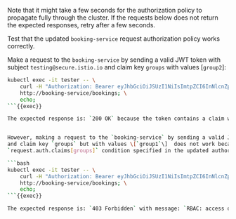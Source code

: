 Note that it might take a few seconds for the authorization policy to propagate fully through the cluster.
If the requests below does not return the expected responses, retry after a few seconds.

Test that the updated `booking-service` request authorization policy works correctly.

Make a request to the `booking-service` by sending a valid JWT token with subject `testing@secure.istio.io` 
and claim key `groups` with values \[`group2`\]:

```bash
kubectl exec -it tester -- \
    curl -H "Authorization: Bearer eyJhbGciOiJSUzI1NiIsImtpZCI6InNlcnZpY2VfYXBwX2tleXMiLCJ0eXAiOiJKV1QifQ.eyJleHAiOjQ4NjUzMTg3NDIsImdyb3VwcyI6WyJncm91cDIiXSwiaXNzIjoidGVzdGluZ0BzZWN1cmUuaXN0aW8uaW8iLCJzdWIiOiJ0ZXN0aW5nQHNlY3VyZS5pc3Rpby5pbyJ9.fUQyCIbrxAHdh80q3a9Ho3mybnF253SqNIwzVZ5Hfhl33X6ANGLU5byj1HK3EpwPGH-bhXNhxFN7RXBrL8ASaw12Geg88S9pVdirAHMUv03aEX2vfUDhLrCL6DhFRd76CAnRn-K_MsIzDy3CMUflU-xFFnZ2hELoHr8KfuUW57heaKr8Kn-ng3ife3x4kJBGR31H_THLdJxMFBrwYggdNwEW3X0cL3OOkKvQyTXe8TuMHQDaUEXUCit5jeEW24NoNJ8_bR8X42z7ok9EUQUtIUcXJnP2HVMehuj6fHnMb7l5Bug8W6n66hmadAl8mvQ73ln2l_65JPtF5F4uVh245g" 
    http://booking-service/bookings; \
    echo;
```{{exec}}

The expected response is: `200 OK` because the token contains a claim with key `groups` and values \[`group2`\].


However, making a request to the `booking-service` by sending a valid JWT token with subject `testing@secure.istio.io` 
and claim key `groups` but with values \[`group1`\]  does not work because it does not match the 
`request.auth.claims[groups]` condition specified in the updated authorization policy:

```bash
kubectl exec -it tester -- \
    curl -H "Authorization: Bearer eyJhbGciOiJSUzI1NiIsImtpZCI6InNlcnZpY2VfYXBwX2tleXMiLCJ0eXAiOiJKV1QifQ.eyJleHAiOjQ4NjUzMTkxMzMsImdyb3VwcyI6WyJncm91cDEiXSwiaXNzIjoidGVzdGluZ0BzZWN1cmUuaXN0aW8uaW8iLCJzdWIiOiJ0ZXN0aW5nQHNlY3VyZS5pc3Rpby5pbyJ9.KHUz-FnOp0eLWdZxerr2iDxlsicdgvMjPd57Vv7MSFeVo5OL1gNnDMbI0Xityb_-T4FsYXf5-yJsmsqpi7rjy6QL5FrJXY_ly55PJ2FKPlyg26U-nxO8VUI902hltSVHd8CyxglGhodTC1OM9Prx_tUBbZv_7fFIrFTfJdbVdccOJS7N_9PkB71EdTcFx5gne6UT3rWAk4VUgdrIU7329C1iIDNeRUP_H2V9S_mYlcbea6mir-havvnQ1MsDjCAGlGzij4yE9Zp51KB_RioxCn-DL2nbRRGbpTuTtrXA2N1bEMmK4kWWOO09zJGu41lln9GEm7nVeFS2tUrkvQi8jQ" \
    http://booking-service/bookings; \
    echo;
```{{exec}}

The expected response is: `403 Forbidden` with message: `RBAC: access denied`.